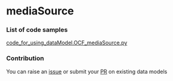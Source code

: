 # mediaSource

### List of code samples 

<!-- 50-List of code -->

<!-- [code entry](link) -->
[code_for_using_dataModel.OCF_mediaSource.py](https://github.com/smart-data-models/dataModel.OCF/blob/master/mediaSource/code/code_for_using_dataModel.OCF_mediaSource.py)


<!-- /50-List of code -->

### Contribution
You can raise an [issue](https://github.com/smart-data-models/dataModel.OCF/issues) or submit your [PR](https://github.com/smart-data-models/dataModel.OCF/pulls) on existing data models

